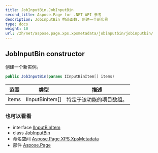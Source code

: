 ```yaml
---
title: JobInputBin.JobInputBin
second_title: Aspose.Page for .NET API 参考
description: JobInputBin 构造函数. 创建一个新实例
type: docs
weight: 10
url: /zh/net/aspose.page.xps.xpsmetadata/jobinputbin/jobinputbin/
---
```

## JobInputBin constructor

创建一个新实例。

```csharp
public JobInputBin(params IInputBinItem[] items)
```

| 范围 | 类型 | 描述 |
| --- | --- | --- |
| items | IInputBinItem[] | 特定于该功能的项目数组。 |

### 也可以看看

* interface [IInputBinItem](../../inputbin.iinputbinitem/)
* class [JobInputBin](../)
* 命名空间 [Aspose.Page.XPS.XpsMetadata](../../jobinputbin/)
* 部件 [Aspose.Page](../../../)


